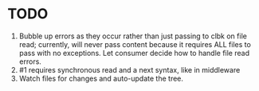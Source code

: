 TODO
====

1. Bubble up errors as they occur rather than just passing to clbk on file read; currently, will never pass content because it requires ALL files to pass with no exceptions. Let consumer decide how to handle file read errors.
2. #1 requires synchronous read and a next syntax, like in middleware
3. Watch files for changes and auto-update the tree.

